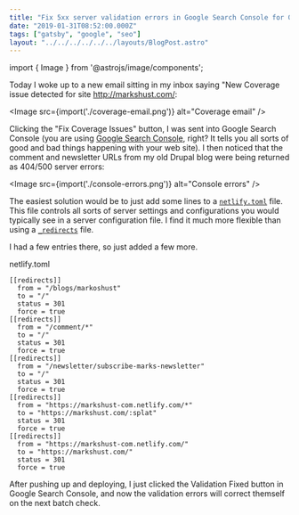 ```yaml
---
title: "Fix 5xx server validation errors in Google Search Console for Gatsby"
date: "2019-01-31T08:52:00.000Z"
tags: ["gatsby", "google", "seo"]
layout: "../../../../../../layouts/BlogPost.astro"
---
```


import { Image } from '@astrojs/image/components';

Today I woke up to a new email sitting in my inbox saying "New Coverage issue detected for site http://markshust.com/:

<Image src={import('./coverage-email.png')} alt="Coverage email" />

Clicking the "Fix Coverage Issues" button, I was sent into Google Search Console (you are using <a href="https://search.google.com/search-console/" target="_blank">Google Search Console</a>, right? It tells you all sorts of good and bad things happening with your web site). I then noticed that the comment and newsletter URLs from my old Drupal blog were being returned as 404/500 server errors:

<Image src={import('./console-errors.png')} alt="Console errors" />

The easiest solution would be to just add some lines to a <a href="https://www.netlify.com/docs/netlify-toml-reference/" target="_blank">`netlify.toml`</a> file. This file controls all sorts of server settings and configurations you would typically see in a server configuration file. I find it much more flexible than using a <a href="https://www.netlify.com/docs/redirects/" target="_blank">`_redirects`</a> file.

I had a few entries there, so just added a few more.

<div class="gatsby-code-title">netlify.toml</div>

```toml{6-15}
[[redirects]]
  from = "/blogs/markoshust"
  to = "/"
  status = 301
  force = true
[[redirects]]
  from = "/comment/*"
  to = "/"
  status = 301
  force = true
[[redirects]]
  from = "/newsletter/subscribe-marks-newsletter"
  to = "/"
  status = 301
  force = true
[[redirects]]
  from = "https://markshust-com.netlify.com/*"
  to = "https://markshust.com/:splat"
  status = 301
  force = true
[[redirects]]
  from = "https://markshust-com.netlify.com/"
  to = "https://markshust.com/"
  status = 301
  force = true
```

After pushing up and deploying, I just clicked the Validation Fixed button in Google Search Console, and now the validation errors will correct themself on the next batch check.
